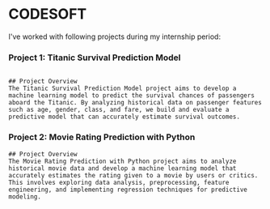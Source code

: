# CODESOFT

I've worked with following projects during my internship period:

### Project 1: Titanic Survival Prediction Model

```

## Project Overview
The Titanic Survival Prediction Model project aims to develop a machine learning model to predict the survival chances of passengers aboard the Titanic. By analyzing historical data on passenger features such as age, gender, class, and fare, we build and evaluate a predictive model that can accurately estimate survival outcomes.

```

### Project 2: Movie Rating Prediction with Python

```
## Project Overview
The Movie Rating Prediction with Python project aims to analyze historical movie data and develop a machine learning model that accurately estimates the rating given to a movie by users or critics. This involves exploring data analysis, preprocessing, feature engineering, and implementing regression techniques for predictive modeling.

```
